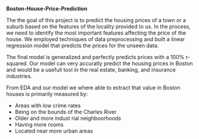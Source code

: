 **Boston-House-Price-Prediction**

The the goal of this project is to predict the housing prices of a town or a suburb based on the features of the locality provided to us. In the process, we need to identify the most important features affecting the price of the house. We employed techniques of data preprocessing and built a linear regression model that predicts the prices for the unseen data.

The final model is generalized and perfectly predicts prices with a 100% r-squared. Our model can very accuratly predict the housing prices in Boston and would be a usefull tool in the real estate, banking, and insurance industries.

From EDA and our model we where able to extract that value in Boston houses is primarily measured by:

* Areas with low crime rates
* Being on the bounds of the Charles River
* Older and more indust rial neighboorhoods
* Having more rooms
* Located near more urban areas
